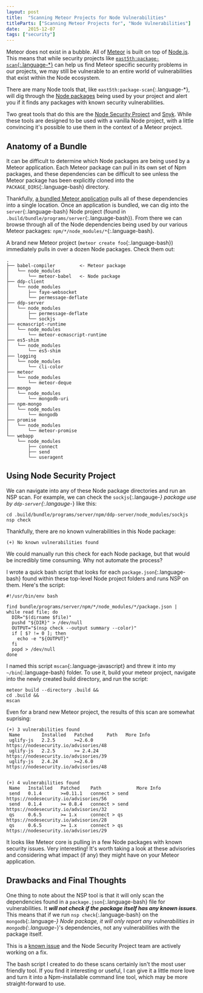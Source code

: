 ```yaml
---
layout: post
title:  "Scanning Meteor Projects for Node Vulnerabilities"
titleParts: ["Scanning Meteor Projects for", "Node Vulnerabilities"]
date:   2015-12-07
tags: ["security"]
---
```


Meteor does not exist in a bubble. All of [Meteor](https://www.meteor.com/) is built on top of [Node.js](https://nodejs.org/en/). This means that while security projects like [`east5th:package-scan`{:.language-*}](https://github.com/East5th/package-scan) can help us find Meteor specific security problems in our projects, we may still be vulnerable to an entire world of vulnerabilities that exist within the Node ecosystem.

There are many Node tools that, like `east5th:package-scan`{:.language-*}, will dig through the [Node packages](https://www.npmjs.com/) being used by your project and alert you if it finds any packages with known security vulnerabilities.

Two great tools that do this are the [Node Security Project](https://nodesecurity.io/) and [Snyk](https://snyk.io/). While these tools are designed to be used with a vanilla Node project, with a little convincing it's possible to use them in the context of a Meteor project.

## Anatomy of a Bundle

It can be difficult to determine which Node packages are being used by a Meteor application. Each Meteor package can pull in its own set of Npm packages, and these dependencies can be difficult to see unless the Meteor package has been explicitly cloned into the `PACKAGE_DIRS`{:.language-bash} directory.

Thankfully, [a bundled Meteor application](http://docs.meteor.com/#/full/meteorbuild) pulls all of these dependencies into a single location. Once an application is bundled, we can dig into the `server`{:.language-bash} Node project (found in `.build/bundle/programs/server`{:.language-bash}). From there we can browse through all of the Node dependencies being used by our various Meteor packages: `npm/*/node_modules/*`{:.language-bash}.

A brand new Meteor project (`meteor create foo`{:.language-bash}) immediately pulls in over a dozen Node packages. Check them out:

<pre class="language-bash"><code class="language-bash">.
├── babel-compiler         <- Meteor package
│   └── node_modules
│       └── meteor-babel   <- Node package
├── ddp-client
│   └── node_modules
│       ├── faye-websocket
│       └── permessage-deflate
├── ddp-server
│   └── node_modules
│       ├── permessage-deflate
│       └── sockjs
├── ecmascript-runtime
│   └── node_modules
│       └── meteor-ecmascript-runtime
├── es5-shim
│   └── node_modules
│       └── es5-shim
├── logging
│   └── node_modules
│       └── cli-color
├── meteor
│   └── node_modules
│       └── meteor-deque
├── mongo
│   └── node_modules
│       └── mongodb-uri
├── npm-mongo
│   └── node_modules
│       └── mongodb
├── promise
│   └── node_modules
│       └── meteor-promise
└── webapp
    └── node_modules
        ├── connect
        ├── send
        └── useragent
</code></pre>

## Using Node Security Project

We can navigate into any of these Node package directories and run an NSP scan. For example, we can check the `sockjs`{:.langauge-*} package use by `ddp-server`{:.langauge-*} like this:

<pre class="language-bash"><code class="language-bash">cd .build/bundle/programs/server/npm/ddp-server/node_modules/sockjs
nsp check
</code></pre>

Thankfully, there are no known vulnerabilities in this Node package:

<pre class="language-bash"><code class="language-bash">(+) No known vulnerabilities found
</code></pre>

We could manually run this check for each Node package, but that would be incredibly time consuming. Why not automate the process?

I wrote a quick bash script that looks for each `package.json`{:.language-bash} found within these top-level Node project folders and runs NSP on them. Here's the script:

<pre class="language-bash"><code class="language-bash">#!/usr/bin/env bash

find bundle/programs/server/npm/*/node_modules/*/package.json |
while read file; do
  DIR="$(dirname $file)"
  pushd "${DIR}" > /dev/null
  OUTPUT="$(nsp check --output summary --color)"
  if [ $? != 0 ]; then
    echo -e "${OUTPUT}"
  fi
  popd > /dev/null
done
</code></pre>

I named this script `mscan`{:.language-javascript} and threw it into my `~/bin`{:.language-bash} folder. To use it, build your meteor project, navigate into the newly created build directory, and run the script:

<pre class="language-bash"><code class="language-bash">meteor build --directory .build &&
cd .build &&
mscan
</code></pre>

Even for a brand new Meteor project, the results of this scan are somewhat suprising:

<pre class="language-bash"><code class="language-bash">(+) 3 vulnerabilities found
 Name        Installed   Patched     Path   More Info
 uglify-js   2.2.5       >=2.6.0            https://nodesecurity.io/advisories/48
 uglify-js   2.2.5       >= 2.4.24          https://nodesecurity.io/advisories/39
 uglify-js   2.4.24      >=2.6.0            https://nodesecurity.io/advisories/48


(+) 4 vulnerabilities found
 Name   Installed   Patched    Path             More Info
 send   0.1.4       >=0.11.1   connect > send   https://nodesecurity.io/advisories/56
 send   0.1.4       >= 0.8.4   connect > send   https://nodesecurity.io/advisories/32
 qs     0.6.5       >= 1.x     connect > qs     https://nodesecurity.io/advisories/28
 qs     0.6.5       >= 1.x     connect > qs     https://nodesecurity.io/advisories/29
</code></pre>

It looks like Meteor core is pulling in a few Node packages with known security issues. Very interesting! It's worth taking a look at these advisories and considering what impact (if any) they might have on your Meteor application.

## Drawbacks and Final Thoughts

One thing to note about the NSP tool is that it will only scan the dependencies found in a `package.json`{:.language-bash} file for vulnerabilities. It ___will not check if the package itself has any known issues___. This means that if we run `nsp check`{:.language-bash} on the `mongodb`{:.language-*} Node package, it will only report any vulnerabilities in `mongodb`{:.language-*}'s dependencies, not any vulnerabilities with the package itself.

This is a [known issue](https://github.com/nodesecurity/nsp/issues/67) and the Node Security Project team are actively working on a fix.

The bash script I created to do these scans certainly isn't the most user friendly tool. If you find it interesting or useful, I can give it a little more love and turn it into a Npm-installable command line tool, which may be more straight-forward to use.

